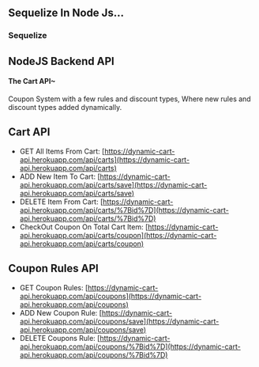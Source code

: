 ## Sequelize In Node Js...

### Sequelize

## NodeJS Backend API

#### The Cart API~

Coupon System with a few rules and discount types,
Where new rules and discount types added dynamically.

## Cart API

- GET All Items From Cart: [https://dynamic-cart-api.herokuapp.com/api/carts](https://dynamic-cart-api.herokuapp.com/api/carts)
- ADD New Item To Cart: [https://dynamic-cart-api.herokuapp.com/api/carts/save](https://dynamic-cart-api.herokuapp.com/api/carts/save)
- DELETE Item From Cart: [https://dynamic-cart-api.herokuapp.com/api/carts/%7Bid%7D](https://dynamic-cart-api.herokuapp.com/api/carts/%7Bid%7D)
- CheckOut Coupon On Total Cart Item: [https://dynamic-cart-api.herokuapp.com/api/carts/coupon](https://dynamic-cart-api.herokuapp.com/api/carts/coupon)

## Coupon Rules API

- GET Coupon Rules: [https://dynamic-cart-api.herokuapp.com/api/coupons](https://dynamic-cart-api.herokuapp.com/api/coupons)
- ADD New Coupon Rule: [https://dynamic-cart-api.herokuapp.com/api/coupons/save](https://dynamic-cart-api.herokuapp.com/api/coupons/save)
- DELETE Coupons Rule: [https://dynamic-cart-api.herokuapp.com/api/coupons/%7Bid%7D](https://dynamic-cart-api.herokuapp.com/api/coupons/%7Bid%7D)
